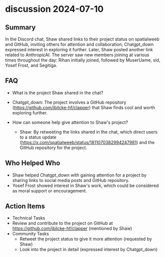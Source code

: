 # discussion 2024-07-10

## Summary

In the Discord chat, Shaw shared links to their project status on spatialweeb and GitHub, inviting others for attention
and collaboration; Chatgpt_down expressed interest in exploring it further. Later, Shaw posted another link related to
AnthropicAI. The server saw new members joining at various times throughout the day: Rihan initially joined, followed by
MuserUame, sid, Yosef Frost, and Segitiga.

## FAQ

- What is the project Shaw shared in the chat?
- Chatgpt_down: The project involves a GitHub repository (https://github.com/jbilcke-hf/clapper) that Shaw finds cool
  and worth exploring further.

- How can someone help give attention to Shaw's project?
    - Shaw: By retweeting the links shared in the chat, which direct users to a status
      update (https://x.com/spatialweeb/status/1811070382994247981) and the GitHub repository for the project.

## Who Helped Who

- Shaw helped Chatgpt_down with gaining attention for a project by sharing links to social media posts and GitHub
  repository.
- Yosef Frost showed interest in Shaw's work, which could be considered as moral support or encouragement.

## Action Items

- Technical Tasks
- Review and contribute to the project on GitHub at https://github.com/jbilcke-hf/clapper (mentioned by Shaw)
- Community Tasks
    - Retweet the project status to give it more attention (requested by Shaw)
    - Look into the project in detail (expressed interest by Chatgpt_down)
